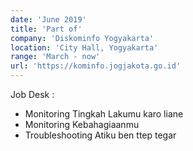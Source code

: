 ```yaml
---
date: 'June 2019'
title: 'Part of'
company: 'Diskominfo Yogyakarta'
location: 'City Hall, Yogyakarta'
range: 'March - now'
url: 'https://kominfo.jogjakota.go.id'
---
```

Job Desk : 
- Monitoring Tingkah Lakumu karo liane
- Monitoring Kebahagiaanmu
- Troubleshooting Atiku ben ttep tegar
